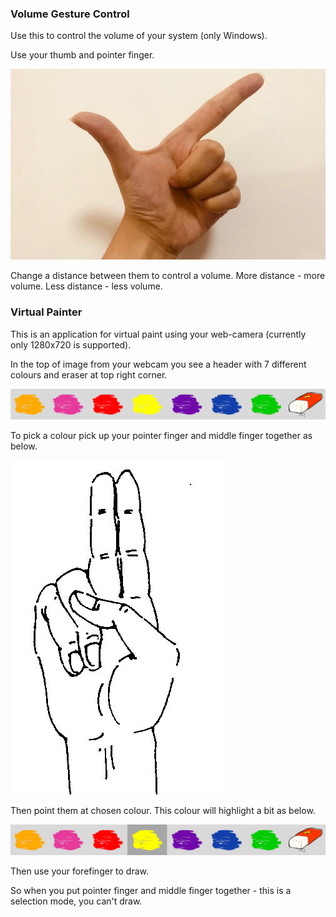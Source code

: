 ### Volume Gesture Control

Use this to control the volume of your system (only Windows).

Use your thumb and pointer finger. 

![fingers](fingers.jpeg)

Change a distance between them to control a volume. 
More distance - more volume. Less distance - less volume.

### Virtual Painter

This is an application for virtual paint using your web-camera (currently only 1280x720 is supported).

In the top of image from your webcam you see a header with 7 different colours and eraser at top right corner.

![header](Header/1.png)

To pick a colour pick up your pointer finger and middle finger together as below.

![two_fingers](two_fingers.jpeg)

Then point them at chosen colour. This colour will highlight a bit as below.

![header4](Header/5.png)

Then use your forefinger to draw. 

So when you put pointer finger and middle finger together - this is a selection mode, you can't draw.


